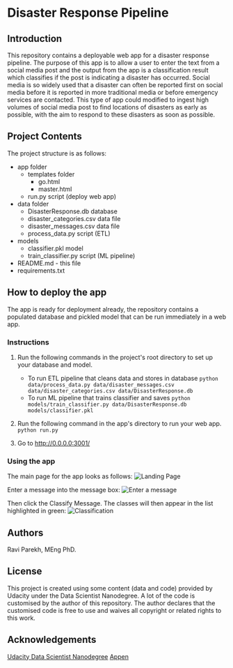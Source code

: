 # Disaster Response Pipeline

## Introduction 
This repository contains a deployable web app for a disaster response pipeline. The purpose of this app is to allow a user to enter the text from a social media post and the output from the app is a classification result which classifies if the post is indicating a disaster has occurred. 
Social media is so widely used that a disaster can often be reported first on social media before it is reported in more traditional media or before emergency services are contacted. This type of app could modified to ingest high volumes of social media post to find locations of disasters as early as possible, with the aim to respond to these disasters as soon as possible. 

## Project Contents
The project structure is as follows:
* app folder
	* templates folder
		* go.html
		* master.html
	* run.py script (deploy web app)
* data folder
	* DisasterResponse.db database
	* disaster_categories.csv data file
	* disaster_messages.csv data file
	* process_data.py script (ETL)
* models
	* classifier.pkl model
	* train_classifier.py script (ML pipeline)
* README.md - this file
* requirements.txt 

## How to deploy the app
The app is ready for deployment already, the repository contains a populated database and pickled model that can be run immediately in a web app. 

### Instructions
1. Run the following commands in the project's root directory to set up your database and model.

    - To run ETL pipeline that cleans data and stores in database
        `python data/process_data.py data/disaster_messages.csv data/disaster_categories.csv data/DisasterResponse.db`
    - To run ML pipeline that trains classifier and saves
        `python models/train_classifier.py data/DisasterResponse.db models/classifier.pkl`

2. Run the following command in the app's directory to run your web app.
    `python run.py`

3. Go to http://0.0.0.0:3001/

### Using the app
The main page for the app looks as follows:
![Landing Page](https://github.com/ravp90/DisasterResponsePipeline/tree/main/screenshots/LandingPage.PNG?raw=true)

Enter a message into the message box:
![Enter a message](https://github.com/ravp90/DisasterResponsePipeline/tree/main/screenshots/EnterAMessage.PNG?raw=true)

Then click the Classify Message. The classes will then appear in the list highlighted in green:
![Classification](https://github.com/ravp90/DisasterResponsePipeline/tree/main/screenshots/Classification.PNG?raw=true)

## Authors
Ravi Parekh, MEng PhD. 

## License
This project is created using some content (data and code) provided by Udacity under the Data Scientist Nanodegree. A lot of the code is customised by the author of this repository. The author declares that the customised code is free to use and waives all copyright or related rights to this work. 

## Acknowledgements
[Udacity Data Scientist Nanodegree](https://www.udacity.com/course/data-scientist-nanodegree--nd025)
[Appen](https://appen.com/)
